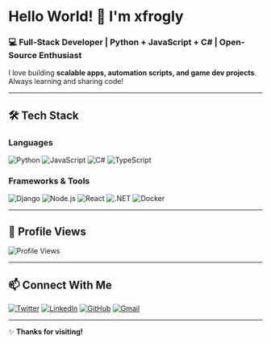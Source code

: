 # Hello World! 👋 I'm **xfrogly**  

### 💻 Full-Stack Developer | Python + JavaScript + C# | Open-Source Enthusiast  

I love building **scalable apps, automation scripts, and game dev projects**. Always learning and sharing code! 

---

## 🛠️ **Tech Stack**  

### **Languages**  
![Python](https://img.shields.io/badge/Python-3776AB?style=for-the-badge&logo=python&logoColor=white)
![JavaScript](https://img.shields.io/badge/JavaScript-F7DF1E?style=for-the-badge&logo=javascript&logoColor=black)
![C#](https://img.shields.io/badge/C%23-239120?style=for-the-badge&logo=c-sharp&logoColor=white)
![TypeScript](https://img.shields.io/badge/TypeScript-3178C6?style=for-the-badge&logo=typescript&logoColor=white)

### **Frameworks & Tools**  
![Django](https://img.shields.io/badge/Django-092E20?style=for-the-badge&logo=django&logoColor=white)
![Node.js](https://img.shields.io/badge/Node.js-339933?style=for-the-badge&logo=node.js&logoColor=white)
![React](https://img.shields.io/badge/React-61DAFB?style=for-the-badge&logo=react&logoColor=black)
![.NET](https://img.shields.io/badge/.NET-512BD4?style=for-the-badge&logo=dotnet&logoColor=white)
![Docker](https://img.shields.io/badge/Docker-2496ED?style=for-the-badge&logo=docker&logoColor=white)

---

## 👀 **Profile Views**  
![Profile Views](https://komarev.com/ghpvc/?username=xfrogly&color=blueviolet&style=flat-square)  

---

## 📫 **Connect With Me**  

[![Twitter](https://img.shields.io/badge/Twitter-1DA1F2?style=for-the-badge&logo=twitter&logoColor=white)](https://twitter.com/yourhandle)
[![LinkedIn](https://img.shields.io/badge/LinkedIn-0077B5?style=for-the-badge&logo=linkedin&logoColor=white)](https://linkedin.com/in/yourprofile)
[![GitHub](https://img.shields.io/badge/GitHub-100000?style=for-the-badge&logo=github&logoColor=white)](https://github.com/xfrogly)
[![Gmail](https://img.shields.io/badge/Gmail-D14836?style=for-the-badge&logo=gmail&logoColor=white)](mailto:youremail@gmail.com)  

---

✨ **Thanks for visiting!**  
